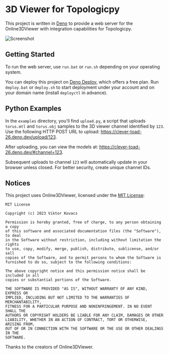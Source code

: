 # 3D Viewer for Topologicpy

This project is written in [Deno](https://deno.com) to provide a web server for
the Online3DViewer with integration capabilities for Topologicpy.

![Screenshot](screenshot.png)

## Getting Started

To run the web server, use `run.bat` or `run.sh` depending on your operating
system.

You can deploy this project on [Deno Deploy](https://deno.com/deploy/pricing),
which offers a free plan. Run `deploy.bat` or `deploy.sh` to start deployment
under your account and on your domain name (install `deployctl` in advance).

## Python Examples

In the `examples` directory, you'll find `upload.py`, a script that uploads
`torus.mtl` and `torus.obj` samples to the 3D viewer channel identified by
`123`. Use the following HTTP POST URL to upload:
<https://clever-toad-26.deno.dev/upload/123>.

After uploading, you can view the models at:
<https://clever-toad-26.deno.dev/#channel=123>.

Subsequent uploads to channel `123` will automatically update in your browser
unless closed. For better security, create unique channel IDs.

## Notices

This project uses Online3DViewer, licensed under the [MIT
License](https://opensource.org/licenses/MIT):

```
MIT License

Copyright (c) 2023 Viktor Kovacs

Permission is hereby granted, free of charge, to any person obtaining a copy
of this software and associated documentation files (the "Software"), to deal
in the Software without restriction, including without limitation the rights
to use, copy, modify, merge, publish, distribute, sublicense, and/or sell
copies of the Software, and to permit persons to whom the Software is
furnished to do so, subject to the following conditions:

The above copyright notice and this permission notice shall be included in all
copies or substantial portions of the Software.

THE SOFTWARE IS PROVIDED "AS IS", WITHOUT WARRANTY OF ANY KIND, EXPRESS OR
IMPLIED, INCLUDING BUT NOT LIMITED TO THE WARRANTIES OF MERCHANTABILITY,
FITNESS FOR A PARTICULAR PURPOSE AND NONINFRINGEMENT. IN NO EVENT SHALL THE
AUTHORS OR COPYRIGHT HOLDERS BE LIABLE FOR ANY CLAIM, DAMAGES OR OTHER
LIABILITY, WHETHER IN AN ACTION OF CONTRACT, TORT OR OTHERWISE, ARISING FROM,
OUT OF OR IN CONNECTION WITH THE SOFTWARE OR THE USE OR OTHER DEALINGS IN THE
SOFTWARE.

```

Thanks to the creators of Online3DViewer.
